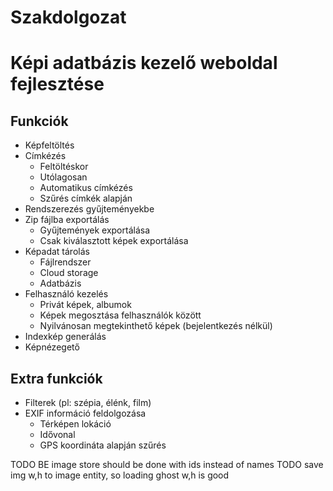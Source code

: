 # Szakdolgozat

# Képi adatbázis kezelő weboldal fejlesztése
## Funkciók
- Képfeltöltés
- Címkézés
  - Feltöltéskor
  - Utólagosan
  - Automatikus címkézés
  - Szűrés címkék alapján
- Rendszerezés gyűjteményekbe
- Zip fájlba exportálás
  - Gyűjtemények exportálása
  - Csak kiválasztott képek exportálása
- Képadat tárolás
  - Fájlrendszer
  - Cloud storage
  - Adatbázis
- Felhasználó kezelés
  - Privát képek, albumok
  - Képek megosztása felhasználók között
  - Nyilvánosan megtekinthető képek (bejelentkezés nélkül)
- Indexkép generálás
- Képnézegető
## Extra funkciók
- Filterek (pl: szépia, élénk, film)
- EXIF információ feldolgozása
  - Térképen lokáció
  - Idővonal
  - GPS koordináta alapján szűrés


TODO BE image store should be done with ids instead of names
TODO save img w,h to image entity, so loading ghost w,h is good

